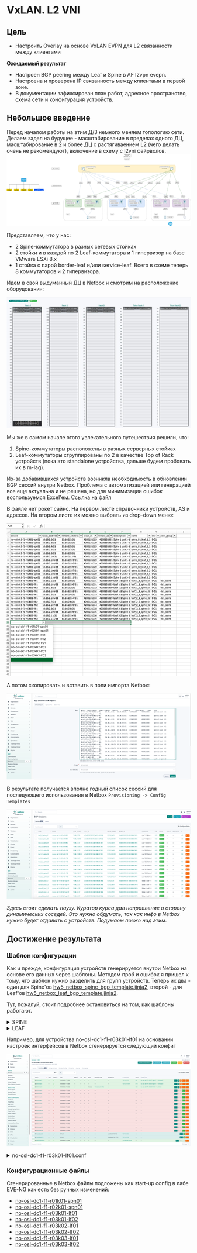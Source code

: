 # VxLAN. L2 VNI

## Цель
* Настроить Overlay на основе VxLAN EVPN для L2 связанности между клиентами

**Ожидаемый результат**
* Настроен BGP peering между Leaf и Spine в AF l2vpn evepn.
* Настроена и проверена IP связанность между клиентами в первой зоне.
* В документации зафиксирован план работ, адресное пространство, схема сети и конфигурация устройств.

## Небольшое введение
Перед началом работы на этим Д/З немного меняем топологию сети. Делаем задел на будущее - масштабирование в пределах одного ДЦ, масштабирование в 2 и более ДЦ с растягиваением L2 (чего делать очень не рекомендуют), включение в схему с l2vni файрволов. 
![](images/HW-5-map.png)

Представляем, что у нас:
* 2 Spine-коммутатора в разных сетевых стойках
* 2 стойки и в каждой по 2 Leaf-коммутатора и 1 гипервизор на базе VMware ESXi 8.x
* 1 стойка с парой border-leaf и/или service-leaf.
  Всего в схеме теперь 8 коммутаторов и 2 гипервизора.

Идем в свой выдуманный ДЦ в Netbox и смотрим на расположение оборудования:

![](images/netbox_racks.jpg)



Мы же в самом начале этого увлекательного путешествия решили, что:
1. Spine-коммутаторы расположены в разных серверных стойках
2. Leaf-коммутаторы сгруппированы по 2 в качестве Top of Rack устройств (пока это standalone устройства, дальше будем пробовать их в m-lag).

Из-за добавившихся устройств возникла необходимость в обновлении BGP сессий внутри Netbox. Проблема с автоматизацией или генерацией все еще актуальна и не решена, но для минимизации ошибок воспользуемся Excel'ем. [Ссылка на файл](https://github.com/anton-sap/otus-dc-network-design/blob/master/HW-5%20-%20VxLAN%20EVPN%20L2/files/bgp_session.xlsx)

В файле нет рокет сайнс. На первом листе справочники устройств, AS и адресов. На втором листе их можно выбрать из drop-down меню:

![](images/excel_example.png)

А потом скопировать и вставить в поли импорта Netbox:

![](images/netbox_session_import.png)

В результате получается вполне годный список сессий для последующего использования в Netbox `Provisioning -> Config Templates`

![](images/netbox_sessions.png)

_Здесь стоит сделать паузу. Куратор курса дал направление в сторону динамических соседей. Это нужно обдумать, так как инфо в Netbox нужно будет отдавать с устройств. Подумаем позже над этим._

## Достижение результата
### Шаблон конфигурации
Как и прежде, конфигурация устройств генерируется внутри Netbox на основе его данных через шаблоны. Методом проб и ошибок я пришел к тому, что шаблон нужно разделить для групп устройств. Теперь их два - один для Spine'ов [hw5_netbox_spine_bgp_template.jinja2](https://github.com/anton-sap/otus-dc-network-design/blob/master/HW-5%20-%20VxLAN%20EVPN%20L2/files/hw5_netbox_spine_bgp_template.jinja2), второй - для Leaf'ов [hw5_netbox_leaf_bgp_template.jinja2](https://github.com/anton-sap/otus-dc-network-design/blob/master/HW-5%20-%20VxLAN%20EVPN%20L2/files/hw5_netbox_leaf_bgp_template.jinja2).

Тут, пожалуй, стоит подробнее остановиться на том, как шаблоны работают.

<details><summary>SPINE</summary>
Этот шаблон Jinja2 генерирует конфигурацию сетевого устройства (под управлением Arista EOS), используя данные из NetBox и связанных контекстов. Его цель — автоматически сформировать готовый к применению конфиг на основе инвентаря устройства, его интерфейсов, IP-адресов, BGP-сессий, VRF, VLAN, параметров STP и маршрутов.

Ниже — более детальный разбор того, что делает шаблон:
1.	Базовые настройки безопасности и управления:
   * no aaa root: Выключает определённые AAA настройки по умолчанию.
   * Настройка пользователя admin с ролью network-admin и заданным секретом.
   * transceiver qsfp default-mode 4x10G: Определяет режим работы QSFP-трансиверов.
   * service routing protocols model multi-agent: Переключение модели протоколов маршрутизации на «multi-agent» (особенность Arista EOS).
2.	Hostname и VRF для управления:
   *	hostname {{ device.name }}: Устанавливает имя устройства согласно данным из NetBox.
   *	vrf instance {{ vrfs.mgmt }}: Создаёт VRF для управления (management VRF), имя которого берётся из шаблона vrfs.mgmt.
3.	Управление через API и VRF:
*	В блоке {% block content %}: Настраивается management api http-commands, включается no shutdown для default VRF и управленческого VRF, что позволяет управлять устройством по API из правильного VRF.
4.	Маршрутизация:
   * Включается IP-маршрутизация (ip routing).
   * no ip routing vrf {{ vrfs.mgmt }} — отключение маршрутизации в этом VRF.
   * Настройка статического маршрута по умолчанию в management VRF (ip route vrf {{ vrfs.mgmt }} 0.0.0.0/0 {{ mgmt_default_gw }}), указывая на шлюз по умолчанию для управления.
5.	Spanning-tree режим:
   * Перебираются настройки STP, заданные в stp_mode, и устанавливается режим spanning-tree.
6.	Настройка интерфейсов:
   * Перебираются все интерфейсы устройства (device.interfaces.all()).
   * Для Ethernet-интерфейсов:
   * Если есть IP-адрес: интерфейс переводится в L3-режим (no switchport), задаётся MTU, настраивается BFD и назначается IP. Включается или выключается исходя из флага enabled.
   * Если IP-адреса нет: интерфейс остаётся L2 (switchport), выбирается access или trunk режим, VLANы, native VLAN для trunk при необходимости.
   * Описание интерфейса, если указано.
   * Для Loopback-интерфейсов:
   * Назначение IP-адресов.
   * Добавление описания, если оно есть.
   * Для Management-интерфейсов:
   * Назначение IP-адресов и привязка к VRF для управления.
   * Добавление описания, если есть.
7.	Настройка BGP EVPN:
   * Цикл по BGP-сессиям, сгруппированным по local_as.
   * Устанавливается router bgp <local_asn> с router-id, взятым из IP Loopback0.
   * maximum-paths 2: Разрешает множественные пути.
   * Настраивается peer-group (leaf_peers), bfd, отправка расширенных сообществ (send-community extended).
   * Перебираются BGP-сессии (sessions): для каждого соседа устанавливается neighbor ... remote-as ... и назначение в peer-group.
   * Включается address-family evpn с neighbor ... activate для обмена EVPN-маршрутами.
8.	Команда end: Завершение конфигурационного файла.

Итог:
Шаблон берёт данные о устройстве, его интерфейсах, IP-адресах, BGP-сеансах, VRF, STP-режиме и т.д. из NetBox (и связанных переменных device, vrfs, stp_mode, bgp_peer_groups, mgmt_default_gw) и формирует полный конфигурационный скрипт для сетевого устройства. Он автоматизирует процесс конфигурации, устраняет необходимость ручной настройки и снижает риск ошибок.
</details>

<details><summary>LEAF</summary>
Этот шаблон Jinja2 автоматически генерирует конфигурацию сетевого коммутатора (под управлением Arista EOS) на основе данных, полученных из NetBox или других контекстных переменных. Рассмотрим основные аспекты, которые он реализует:

1.	Начальные настройки устройства:
  * no aaa root: Отключение некоторых настроек AAA по умолчанию.
  * Создание пользователя admin с заданной ролью и секретом.
  * Настройка трансиверов QSFP в режим 4x10G.
  * Переключение модели протоколов маршрутизации на multi-agent.
  * Установка hostname устройства (hostname {{ device.name }}).
2.	Настройка VRF и управления:
  * Создаёт VRF для управления (vrf instance {{ vrfs.mgmt }}).
  * В блоке management api http-commands включается доступ к API и отключение shutdown для default и management VRF.
3.	Маршрутизация:
  * Включается IP-маршрутизация (ip routing).
  * no ip routing vrf {{ vrfs.mgmt }} — специфическое отключение маршрутизации в mgmt VRF.
  * Настройка prefix-list для loopback10 (ip prefix-list loopback-list).
  * Добавление статического маршрута по умолчанию в management VRF (ip route vrf {{ vrfs.mgmt }} 0.0.0.0/0 {{ mgmt_default_gw }}).
  * route-map loopback-map для фильтрации и распространения loopback-маршрутов.
4.	Spanning-Tree и VLAN:
  * Настраивает режимы spanning-tree, используя данные из stp_mode.
  * Генерирует конфигурацию для всех VLAN, связанных с сайтом устройства: vlan `<vid>` с name `<vlan.name>`.
5.	Настройка интерфейсов:
  * Перебирает все интерфейсы устройства:
  * Ethernet интерфейсы:
  * Если есть IP-адрес: задаётся MTU, L3-режим (no switchport), BFD, IP-адрес. Интерфейс поднимается или выключается по флагу enabled, добавляется description при наличии.
  * Если IP-адресов нет: интерфейс становится L2 (access или trunk), назначаются VLAN согласно mode и untagged/tagged VLAN.
  * Loopback интерфейсы: Назначаются IP-адреса, описание при наличии.
  * Management интерфейсы: Назначаются IP-адреса, привязываются к управленческому VRF, описание при наличии.
6.	VXLAN конфигурация:
  * Создаётся интерфейс Vxlan1.
  * Указывается vxlan source-interface Loopback10, vxlan udp-port 4789.
  * Перебираются VLAN сайта и для каждого создаётся сопоставление `vxlan vlan <vid> vni <100000 + vid>` — таким образом, каждому VLAN назначается свой VNI.
7.	BGP EVPN конфигурация:
  * Перебираются BGP-сессии, сгруппированные по локальному AS.
  * Настраивается router bgp <local_asn> с router-id, равным адресу Loopback0.
  * Задаётся peer-group для leaf (spine_peers), включается BFD, send-community extended.
  * Добавляются соседи (neighbor) из sessions с указанием remote-as.
  * redistribute connected route-map loopback-map позволяет распространить локальные loopback маршруты через BGP.
  * Настройка EVPN address-family: активируется соседи из peer-group для EVPN.
Дополнительно, для каждого VLAN генерируется EVPN-секция:

    vlan <vid>
       rd auto
       route-target both <vid>:<100000+vid>
       redistribute learned

Это добавляет L2VPN EVPN параметры для каждого VLAN, определяя RD и RT, необходимые для обмена EVPN-маршрутами (MAC/IP) между участниками EVPN-фабрики.

Итог:
Шаблон собирает вместе множество данных о устройстве и его окружении (имя, интерфейсы, IP-адреса, VRF, VLAN, BGP, EVPN) и генерирует полноценную конфигурацию, готовую к применению. Он автоматически настраивает базовые параметры безопасности и управления, линейные и петлевые интерфейсы, L2/L3 параметры, VXLAN/EVPN для мульти-тенантной сети, а также объявляет маршруты и параметры BGP для обмена маршрутами (включая EVPN).
</details>

Например, для устройства no-osl-dc1-f1-r03k01-lf01 на основании настроек интерфейсов в Netbox сгенерируется следующий конфиг

![](images/netbox_device_if_example.png)

<details><summary>no-osl-dc1-f1-r03k01-lf01.conf</summary>

    no aaa root
    !
    username admin role network-admin secret sha512 $6$rrnahywJrf./cxZU$WLwjSO8L/iXagrGAHvaZfp4zFCmX017V3NR0vfqm9Xj0gg24gyCi/5pHahpF503vWpWMjtyKqTp.Q/YqEfPmT/
    !
    transceiver qsfp default-mode 4x10G
    !
    service routing protocols model multi-agent
    !
    hostname no-osl-dc1-f1-r03k01-lf01
    !
    vrf instance mgmt
    !
    management api http-commands
       no shutdown
       !
       vrf default
          no shutdown
       !
       vrf mgmt
          no shutdown
    !
    ip routing
    no ip routing vrf mgmt
    !
    ip prefix-list loopback-list
      seq 10 permit 10.16.4.1/32
    !
    ip route vrf mgmt 0.0.0.0/0 172.16.108.1
    !
    route-map loopback-map permit 10
       match ip address prefix-list loopback-list
    !
    spanning-tree mode mstp
    !
    vlan 10
      name vmware_vlan
    !
    vlan 20
      name vm_vlan_20
    !
    vlan 30
      name vm_vlan_30
    !
    interface Ethernet1
      mtu 9214
      no switchport
      bfd interval 200 min-rx 200 multiplier 3
      ip address 10.16.2.1/31
      no shutdown
    !
    interface Ethernet2
      mtu 9214
      no switchport
      bfd interval 200 min-rx 200 multiplier 3
      ip address 10.16.2.101/31
      no shutdown
    !
    interface Ethernet3
      switchport
      switchport mode access
      switchport access vlan 10
      no shutdown
    !
    interface Ethernet4
      switchport
      switchport mode access
      switchport access vlan 1
      shutdown
    !
    interface Ethernet5
      switchport
      switchport mode access
      switchport access vlan 1
      shutdown
    !
    interface Ethernet6
      switchport
      switchport mode access
      switchport access vlan 1
      shutdown
    !
    interface Ethernet7
      switchport
      switchport mode access
      switchport access vlan 1
      shutdown
    !
    interface Ethernet8
      switchport
      switchport mode access
      switchport access vlan 1
      shutdown
    !
    interface Ethernet9
      switchport
      switchport mode access
      switchport access vlan 1
      shutdown
    !
    interface Ethernet10
      switchport
      switchport mode access
      switchport access vlan 1
      shutdown
    !
    interface Ethernet11
      switchport
      switchport mode access
      switchport access vlan 1
      shutdown
    !
    interface Ethernet12
      switchport
      switchport mode access
      switchport access vlan 1
      shutdown
    !
    interface Ethernet13
      switchport
      switchport mode access
      switchport access vlan 1
      shutdown
    !
    interface Ethernet14
      switchport
      switchport mode access
      switchport access vlan 1
      shutdown
    !
    interface Ethernet15
      switchport
      switchport mode access
      switchport access vlan 1
      shutdown
    !
    interface Ethernet16
      switchport
      switchport mode access
      switchport access vlan 1
      shutdown
    !
    interface Loopback0
      ip address 10.16.1.1/32
      description Loopback for RE
    !
    interface Loopback10
      ip address 10.16.4.1/32
      description Loopback for VTEP
    !
    interface Management1
      ip address 172.16.108.111/24
      vrf mgmt
    !
    !
    interface Vxlan1
       vxlan source-interface Loopback10
       vxlan udp-port 4789
       vxlan vlan 10 vni 100010
       vxlan vlan 20 vni 100020
       vxlan vlan 30 vni 100030
    !
    router bgp 4200131331
       router-id 10.16.1.1
       maximum-paths 2
       neighbor SPINE-PEERS peer group
       neighbor SPINE-PEERS bfd
       neighbor SPINE-PEERS send-community extended
       neighbor 10.16.2.0 peer group SPINE-PEERS
       neighbor 10.16.2.0 remote-as 4200131329
       neighbor 10.16.2.100 peer group SPINE-PEERS
       neighbor 10.16.2.100 remote-as 4200131329
       redistribute connected route-map loopback-map
       !
       vlan 10
          rd auto
          route-target both 10:100010
          redistribute learned
       !
       vlan 20
          rd auto
          route-target both 20:100020
          redistribute learned
       !
       vlan 30
          rd auto
          route-target both 30:100030
          redistribute learned
       !
       !
       address-family evpn
          neighbor SPINE-PEERS activate
    !
    end
</details>

### Конфигурационные файлы

Сгенерированные в Netbox файлы подложены как start-up config в лабе EVE-NG как есть без ручных изменений:

* [no-osl-dc1-f1-r01k01-spn01](files/no-osl-dc1-f1-r01k01-spn01.txt)
* [no-osl-dc1-f1-r02k01-spn01](files/no-osl-dc1-f1-r02k01-spn01.txt)
* [no-osl-dc1-f1-r03k01-lf01](files/no-osl-dc1-f1-r03k01-lf01.txt)
* [no-osl-dc1-f1-r03k01-lf02](files/no-osl-dc1-f1-r03k01-lf02.txt)
* [no-osl-dc1-f1-r03k02-lf01](files/no-osl-dc1-f1-r03k02-lf01.txt)
* [no-osl-dc1-f1-r03k02-lf02](files/no-osl-dc1-f1-r03k02-lf02.txt)
* [no-osl-dc1-f1-r03k03-lf01](files/no-osl-dc1-f1-r03k03-lf01.txt)
* [no-osl-dc1-f1-r03k03-lf02](files/no-osl-dc1-f1-r03k03-lf02.txt)

